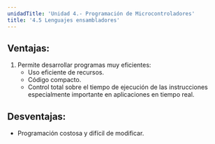 ```yaml
---
unidadTitle: 'Unidad 4.- Programación de Microcontroladores'
title: '4.5 Lenguajes ensambladores'
---
```


## Ventajas:
1. Permite desarrollar programas muy eficientes:
    * Uso eficiente de recursos.
    * Código compacto.
    * Control total sobre el tiempo de ejecución de las instrucciones especialmente importante en aplicaciones en tiempo real.
## Desventajas:
* Programación costosa y difícil de modificar.